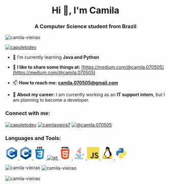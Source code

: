 <h1 align="center">Hi 👋, I'm Camila</h1>
<h3 align="center">A Computer Science student from Brazil</h3>

<p align="left"> <img src="https://komarev.com/ghpvc/?username=camila-vieirao&label=Profile%20views&color=0e75b6&style=flat" alt="camila-vieirao" /> </p>

<p align="left"> <a href="https://twitter.com/capuletodev" target="blank"><img src="https://img.shields.io/twitter/follow/capuletodev?logo=twitter&style=for-the-badge" alt="capuletodev" /></a> </p>

- 🌱 I’m currently learning **Java and Python**

- 📝 **I like to share some things at:** [https://medium.com/@camila.070505](https://medium.com/@camila.070505)

- 📫 **How to reach me:** **camila.070505@gmail.com**

- 📄 **About my career:** I am currently working as an **IT support intern**, but I am planning to become a developer.

<h3 align="left">Connect with me:</h3>
<p align="left">
<a href="https://twitter.com/capuletodev" target="blank"><img align="center" src="https://raw.githubusercontent.com/rahuldkjain/github-profile-readme-generator/master/src/images/icons/Social/twitter.svg" alt="capuletodev" height="30" width="40" /></a>
<a href="https://linkedin.com/in/camilavieira7" target="blank"><img align="center" src="https://raw.githubusercontent.com/rahuldkjain/github-profile-readme-generator/master/src/images/icons/Social/linked-in-alt.svg" alt="camilavieira7" height="30" width="40" /></a>
<a href="https://medium.com/@camila.070505" target="blank"><img align="center" src="https://raw.githubusercontent.com/rahuldkjain/github-profile-readme-generator/master/src/images/icons/Social/medium.svg" alt="@camila.070505" height="30" width="40" /></a>
</p>

<h3 align="left">Languages and Tools:</h3>
<p align="left"> <a href="https://www.cprogramming.com/" target="_blank" rel="noreferrer"> <img src="https://raw.githubusercontent.com/devicons/devicon/master/icons/c/c-original.svg" alt="c" width="40" height="40"/> </a> <a href="https://www.w3schools.com/cpp/" target="_blank" rel="noreferrer"> <img src="https://raw.githubusercontent.com/devicons/devicon/master/icons/cplusplus/cplusplus-original.svg" alt="cplusplus" width="40" height="40"/> </a> <a href="https://www.w3schools.com/css/" target="_blank" rel="noreferrer"> <img src="https://raw.githubusercontent.com/devicons/devicon/master/icons/css3/css3-original-wordmark.svg" alt="css3" width="40" height="40"/> </a> <a href="https://git-scm.com/" target="_blank" rel="noreferrer"> <img src="https://www.vectorlogo.zone/logos/git-scm/git-scm-icon.svg" alt="git" width="40" height="40"/> </a> <a href="https://www.w3.org/html/" target="_blank" rel="noreferrer"> <img src="https://raw.githubusercontent.com/devicons/devicon/master/icons/html5/html5-original-wordmark.svg" alt="html5" width="40" height="40"/> </a> <a href="https://www.java.com" target="_blank" rel="noreferrer"> <img src="https://raw.githubusercontent.com/devicons/devicon/master/icons/java/java-original.svg" alt="java" width="40" height="40"/> </a> <a href="https://developer.mozilla.org/en-US/docs/Web/JavaScript" target="_blank" rel="noreferrer"> <img src="https://raw.githubusercontent.com/devicons/devicon/master/icons/javascript/javascript-original.svg" alt="javascript" width="40" height="40"/> </a> <a href="https://www.linux.org/" target="_blank" rel="noreferrer"> <img src="https://raw.githubusercontent.com/devicons/devicon/master/icons/linux/linux-original.svg" alt="linux" width="40" height="40"/> </a> <a href="https://www.python.org" target="_blank" rel="noreferrer"> <img src="https://raw.githubusercontent.com/devicons/devicon/master/icons/python/python-original.svg" alt="python" width="40" height="40"/> </a> </p>

<p><img align="left" src="https://github-readme-stats.vercel.app/api/top-langs?username=camila-vieirao&show_icons=true&locale=en&layout=compact&theme=transparent" alt="camila-vieirao" /></p>

<p>&nbsp;<img align="center" src="https://github-readme-stats.vercel.app/api?username=camila-vieirao&show_icons=true&rank_icon=github&locale=en&theme=transparent" alt="camila-vieirao" /></p>

<p><img align="center" src="https://github-readme-streak-stats.herokuapp.com/?user=camila-vieirao&&theme=transparent" alt="camila-vieirao" /></p>
